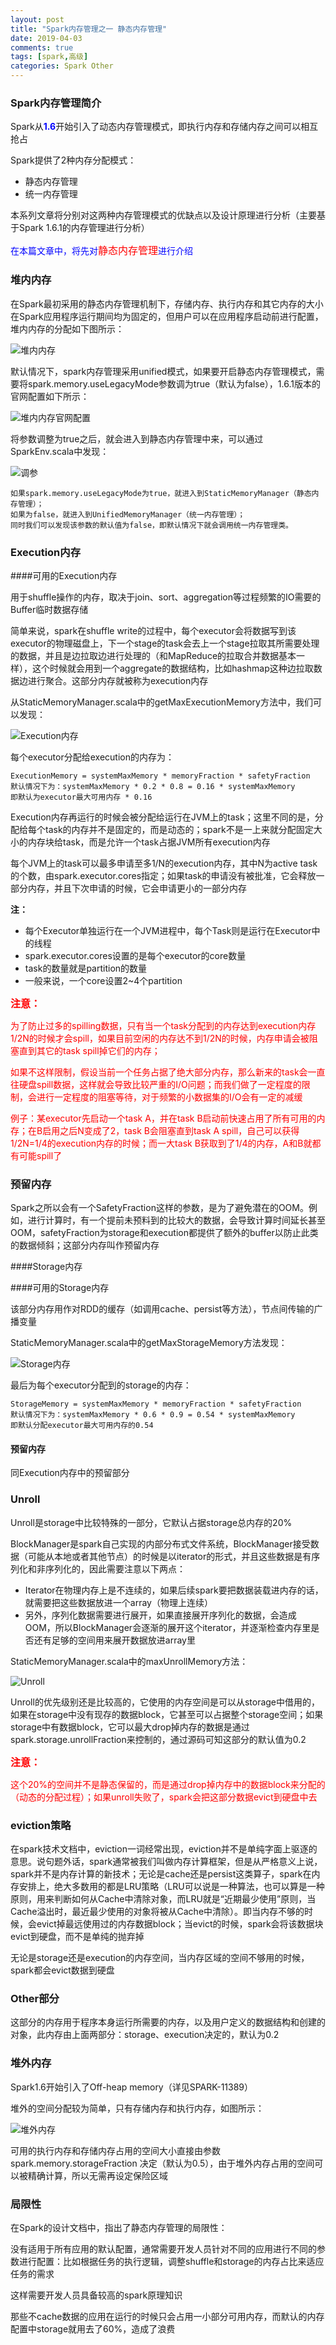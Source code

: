 ```yaml
---
layout: post
title: "Spark内存管理之一 静态内存管理"
date: 2019-04-03
comments: true
tags: [spark,高级]
categories: Spark Other
---
```


### Spark内存管理简介

Spark从<font color="blue">**1.6**</font>开始引入了动态内存管理模式，即执行内存和存储内存之间可以相互抢占

Spark提供了2种内存分配模式：

- 静态内存管理
- 统一内存管理

本系列文章将分别对这两种内存管理模式的优缺点以及设计原理进行分析（主要基于Spark 1.6.1的内存管理进行分析） 

<font color="blue">在本篇文章中，将先对<font size=3 color="red">静态内存管理</font>进行介绍</font>

<!--more--> 
### 堆内内存

在Spark最初采用的静态内存管理机制下，存储内存、执行内存和其它内存的大小在Spark应用程序运行期间均为固定的，但用户可以在应用程序启动前进行配置，堆内内存的分配如下图所示：

![堆内内存](/source/assets/blogImg/2019-04-03-内存管理1.png)

默认情况下，spark内存管理采用unified模式，如果要开启静态内存管理模式，需要将spark.memory.useLegacyMode参数调为true（默认为false），1.6.1版本的官网配置如下所示： 

![堆内内存官网配置](/source/assets/blogImg/2019-04-03-内存管理2.png)

将参数调整为true之后，就会进入到静态内存管理中来，可以通过SparkEnv.scala中发现： 

![调参](/source/assets/blogImg/2019-04-03-内存管理3.png)

```
如果spark.memory.useLegacyMode为true，就进入到StaticMemoryManager（静态内存管理）；
如果为false，就进入到UnifiedMemoryManager（统一内存管理）；
同时我们可以发现该参数的默认值为false，即默认情况下就会调用统一内存管理类。
```

### Execution内存

####可用的Execution内存

用于shuffle操作的内存，取决于join、sort、aggregation等过程频繁的IO需要的Buffer临时数据存储 

简单来说，spark在shuffle write的过程中，每个executor会将数据写到该executor的物理磁盘上，下一个stage的task会去上一个stage拉取其所需要处理的数据，并且是边拉取边进行处理的（和MapReduce的拉取合并数据基本一样），这个时候就会用到一个aggregate的数据结构，比如hashmap这种边拉取数据边进行聚合。这部分内存就被称为execution内存

从StaticMemoryManager.scala中的getMaxExecutionMemory方法中，我们可以发现：

![Execution内存](/source/assets/blogImg/2019-04-03-内存管理4.png)

每个executor分配给execution的内存为：

``` 
ExecutionMemory = systemMaxMemory * memoryFraction * safetyFraction 
默认情况下为：systemMaxMemory * 0.2 * 0.8 = 0.16 * systemMaxMemory 
即默认为executor最大可用内存 * 0.16
```

Execution内存再运行的时候会被分配给运行在JVM上的task；这里不同的是，分配给每个task的内存并不是固定的，而是动态的；spark不是一上来就分配固定大小的内存块给task，而是允许一个task占据JVM所有execution内存 

每个JVM上的task可以最多申请至多1/N的execution内存，其中N为active task的个数，由spark.executor.cores指定；如果task的申请没有被批准，它会释放一部分内存，并且下次申请的时候，它会申请更小的一部分内存 

**注：**

- 每个Executor单独运行在一个JVM进程中，每个Task则是运行在Executor中的线程
- spark.executor.cores设置的是每个executor的core数量
- task的数量就是partition的数量
- 一般来说，一个core设置2~4个partition

<font color="red" size=3><b>注意：</b></font>

<font color="red">
为了防止过多的spilling数据，只有当一个task分配到的内存达到execution内存1/2N的时候才会spill，如果目前空闲的内存达不到1/2N的时候，内存申请会被阻塞直到其它的task spill掉它们的内存；
 
如果不这样限制，假设当前一个任务占据了绝大部分内存，那么新来的task会一直往硬盘spill数据，这样就会导致比较严重的I/O问题；而我们做了一定程度的限制，会进行一定程度的阻塞等待，对于频繁的小数据集的I/O会有一定的减缓 

例子：某executor先启动一个task A，并在task B启动前快速占用了所有可用的内存；在B启用之后N变成了2，task B会阻塞直到task A spill，自己可以获得1/2N=1/4的execution内存的时候；而一大task B获取到了1/4的内存，A和B就都有可能spill了
</font>

### 预留内存

Spark之所以会有一个SafetyFraction这样的参数，是为了避免潜在的OOM。例如，进行计算时，有一个提前未预料到的比较大的数据，会导致计算时间延长甚至OOM，safetyFraction为storage和execution都提供了额外的buffer以防止此类的数据倾斜；这部分内存叫作预留内存

####Storage内存

####可用的Storage内存

该部分内存用作对RDD的缓存（如调用cache、persist等方法），节点间传输的广播变量

StaticMemoryManager.scala中的getMaxStorageMemory方法发现：

![Storage内存](/source/assets/blogImg/2019-04-03-内存管理5.png)

最后为每个executor分配到的storage的内存： 

```
StorageMemory = systemMaxMemory * memoryFraction * safetyFraction 
默认情况下为：systemMaxMemory * 0.6 * 0.9 = 0.54 * systemMaxMemory 
即默认分配executor最大可用内存的0.54
```

#### 预留内存

同Execution内存中的预留部分

### Unroll

Unroll是storage中比较特殊的一部分，它默认占据storage总内存的20% 

BlockManager是spark自己实现的内部分布式文件系统，BlockManager接受数据（可能从本地或者其他节点）的时候是以iterator的形式，并且这些数据是有序列化和非序列化的，因此需要注意以下两点：

- Iterator在物理内存上是不连续的，如果后续spark要把数据装载进内存的话，就需要把这些数据放进一个array（物理上连续）
- 另外，序列化数据需要进行展开，如果直接展开序列化的数据，会造成OOM，所以BlockManager会逐渐的展开这个iterator，并逐渐检查内存里是否还有足够的空间用来展开数据放进array里

StaticMemoryManager.scala中的maxUnrollMemory方法：

![Unroll](/source/assets/blogImg/2019-04-03-内存管理6.png)

Unroll的优先级别还是比较高的，它使用的内存空间是可以从storage中借用的，如果在storage中没有现存的数据block，它甚至可以占据整个storage空间；如果storage中有数据block，它可以最大drop掉内存的数据是通过spark.storage.unrollFraction来控制的，通过源码可知这部分的默认值为0.2 

<font color="red" size=3><b>注意：</b></font>

<font color="red">
这个20%的空间并不是静态保留的，而是通过drop掉内存中的数据block来分配的（动态的分配过程）；如果unroll失败了，spark会把这部分数据evict到硬盘中去
</font>

### eviction策略

在spark技术文档中，eviction一词经常出现，eviction并不是单纯字面上驱逐的意思。说句题外话，spark通常被我们叫做内存计算框架，但是从严格意义上说，spark并不是内存计算的新技术；无论是cache还是persist这类算子，spark在内存安排上，绝大多数用的都是LRU策略（LRU可以说是一种算法，也可以算是一种原则，用来判断如何从Cache中清除对象，而LRU就是“近期最少使用”原则，当Cache溢出时，最近最少使用的对象将被从Cache中清除）。即当内存不够的时候，会evict掉最远使用过的内存数据block；当evict的时候，spark会将该数据块evict到硬盘，而不是单纯的抛弃掉 

无论是storage还是execution的内存空间，当内存区域的空间不够用的时候，spark都会evict数据到硬盘

### Other部分

这部分的内存用于程序本身运行所需要的内存，以及用户定义的数据结构和创建的对象，此内存由上面两部分：storage、execution决定的，默认为0.2

### 堆外内存

Spark1.6开始引入了Off-heap memory（详见SPARK-11389）
 
堆外的空间分配较为简单，只有存储内存和执行内存，如图所示：

![堆外内存](/source/assets/blogImg/2019-04-03-内存管理7.png)

可用的执行内存和存储内存占用的空间大小直接由参数 spark.memory.storageFraction 决定（默认为0.5），由于堆外内存占用的空间可以被精确计算，所以无需再设定保险区域

### 局限性

在Spark的设计文档中，指出了静态内存管理的局限性：

没有适用于所有应用的默认配置，通常需要开发人员针对不同的应用进行不同的参数进行配置：比如根据任务的执行逻辑，调整shuffle和storage的内存占比来适应任务的需求

这样需要开发人员具备较高的spark原理知识

那些不cache数据的应用在运行的时候只会占用一小部分可用内存，而默认的内存配置中storage就用去了60%，造成了浪费

